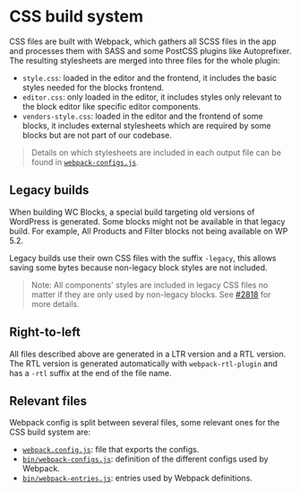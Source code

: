 # CSS build system

CSS files are built with Webpack, which gathers all SCSS files in the app and processes them with SASS and some PostCSS plugins like Autoprefixer. The resulting stylesheets are merged into three files for the whole plugin:

-   `style.css`: loaded in the editor and the frontend, it includes the basic styles needed for the blocks frontend.
-   `editor.css`: only loaded in the editor, it includes styles only relevant to the block editor like specific editor components.
-   `vendors-style.css`: loaded in the editor and the frontend of some blocks, it includes external stylesheets which are required by some blocks but are not part of our codebase.

> Details on which stylesheets are included in each output file can be found in [`webpack-configs.js`](https://github.com/woocommerce/woocommerce-gutenberg-products-block/blob/main/bin/webpack-configs.js#L413-L439).

## Legacy builds

When building WC Blocks, a special build targeting old versions of WordPress is generated. Some blocks might not be available in that legacy build. For example, All Products and Filter blocks not being available on WP 5.2.

Legacy builds use their own CSS files with the suffix `-legacy`, this allows saving some bytes because non-legacy block styles are not included.

> Note: All components' styles are included in legacy CSS files no matter if they are only used by non-legacy blocks. See [#2818](https://github.com/woocommerce/woocommerce-gutenberg-products-block/pull/2818) for more details.

## Right-to-left

All files described above are generated in a LTR version and a RTL version. The RTL version is generated automatically with `webpack-rtl-plugin` and has a `-rtl` suffix at the end of the file name.

## Relevant files

Webpack config is split between several files, some relevant ones for the CSS build system are:

-   [`webpack.config.js`](https://github.com/woocommerce/woocommerce-gutenberg-products-block/blob/main/webpack.config.js): file that exports the configs.
-   [`bin/webpack-configs.js`](https://github.com/woocommerce/woocommerce-gutenberg-products-block/blob/main/bin/webpack-configs.js): definition of the different configs used by Webpack.
-   [`bin/webpack-entries.js`](https://github.com/woocommerce/woocommerce-gutenberg-products-block/blob/main/bin/webpack-entries.js): entries used by Webpack definitions.
